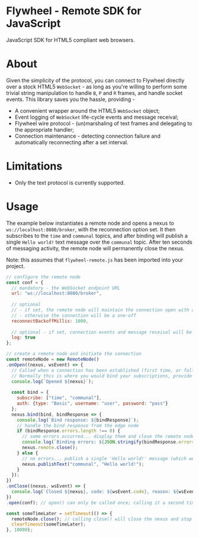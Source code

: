 Flywheel - Remote SDK for JavaScript
===
JavaScript SDK for HTML5 compliant web browsers.

# About
Given the simplicity of the protocol, you can connect to Flywheel directly over a stock HTML5 `WebSocket` - as long as you're willing to perform some trivial string manipulation to handle `B`, `P` and `R` frames, and handle socket events. This library saves you the hassle, providing -

* A convenient wrapper around the HTML5 `WebSocket` object;
* Event logging of `WebSocket` life-cycle events and message receival;
* Flywheel wire protocol - (un)marshaling of text frames and delegating to the appropriate handler;
* Connection maintenance - detecting connection failure and automatically reconnecting after a set interval.

# Limitations

* Only the text protocol is currently supported.

# Usage
The example below instantiates a remote node and opens a nexus to `ws://localhost:8080/broker`, with the reconnection option set. It then subscribes to the `time` and `communal` topics, and after binding will publish a single `Hello world!` text message over the `communal` topic. After ten seconds of messaging activity, the remote node will permanently close the nexus.

Note: this assumes that `flywheel-remote.js` has been imported into your project.

```javascript
// configure the remote node
const conf = {
  // mandatory - the WebSocket endpoint URL
  url: "ws://localhost:8080/broker", 
  
  // optional 
  // - if set, the remote node will maintain the connection open with a given backoff 
  // - otherwise the connection will be a one-off
  reconnectBackoffMillis: 1000,
  
  // optional - if set, connection events and message receival will be logged
  log: true
};

// create a remote node and initiate the connection
const remoteNode = new RemoteNode()
.onOpen((nexus, wsEvent) => {
  // Called when a connection has been established (first time, or following a reconnect).
  // Normally this is where you would bind your subscriptions, provide initial auth credentials, etc.
  console.log(`Opened ${nexus}`);
  
  const bind = {
    subscribe: ["time", "communal"],
    auth: {type: "Basic", username: "user", password: "pass"}
  };
  nexus.bind(bind, bindResponse => {
    console.log(`Bind response: ${bindResponse}`);
    // handle the bind response from the edge node
    if (bindResponse.errors.length !== 0) {
      // some errors occurred... display them and close the remote node (which will also close the current nexus)
      console.log(`Binding errors: ${JSON.stringify(bindResponse.errors)}`);
      nexus.remote.close();
    } else {
      // no errors... publish a single 'Hello world!' message (which we will also receive ourselves)
      nexus.publishText("communal", "Hello world!");
    }
  });
})
.onClose((nexus, wsEvent) => {
  console.log(`Closed ${nexus}, code: ${wsEvent.code}, reason: ${wsEvent.reason}`);
})
.open(conf); // open() can only be called once; calling it a second time will have no effect unless close() is called

const someTimeLater = setTimeout(() => {
  remoteNode.close(); // calling close() will close the nexus and stop any further reconnection attempts
  clearTimeout(someTimeLater);
}, 10000);
```
